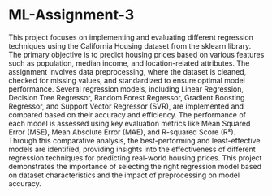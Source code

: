 # ML-Assignment-3
This project focuses on implementing and evaluating different regression techniques using the California Housing dataset from the sklearn library. The primary objective is to predict housing prices based on various features such as population, median income, and location-related attributes. The assignment involves data preprocessing, where the dataset is cleaned, checked for missing values, and standardized to ensure optimal model performance. Several regression models, including Linear Regression, Decision Tree Regressor, Random Forest Regressor, Gradient Boosting Regressor, and Support Vector Regressor (SVR), are implemented and compared based on their accuracy and efficiency. The performance of each model is assessed using key evaluation metrics like Mean Squared Error (MSE), Mean Absolute Error (MAE), and R-squared Score (R²). Through this comparative analysis, the best-performing and least-effective models are identified, providing insights into the effectiveness of different regression techniques for predicting real-world housing prices. This project demonstrates the importance of selecting the right regression model based on dataset characteristics and the impact of preprocessing on model accuracy.
